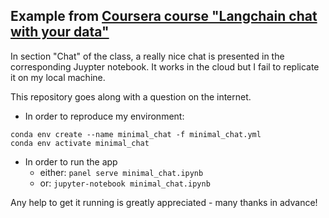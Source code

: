 ## Example from [Coursera course "Langchain chat with your data"](https://www.deeplearning.ai/short-courses/langchain-chat-with-your-data/)

In section "Chat" of the class, a really nice chat is presented in the corresponding Juypter notebook. It works in the cloud but I fail to replicate it on my local machine.

This repository goes along with a question on the internet.

* In order to reproduce my environment:
```
conda env create --name minimal_chat -f minimal_chat.yml
conda env activate minimal_chat
```


* In order to run the app 
    * either: `panel serve minimal_chat.ipynb`
    * or: `jupyter-notebook minimal_chat.ipynb`

Any help to get it running is greatly appreciated - many thanks in advance!